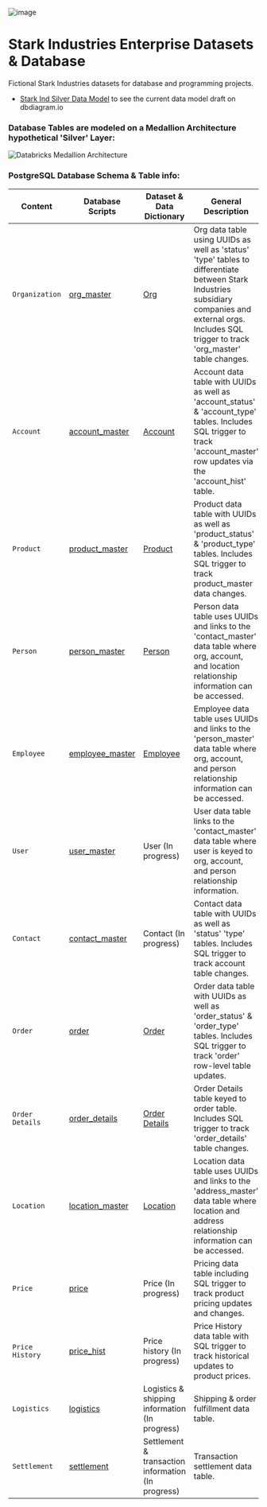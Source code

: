![image]({BadgeURLHerehttps://img.shields.io/badge/PostgreSQL-316192?style=for-the-badge&logo=postgresql&logoColor=white})

# Stark Industries Enterprise Datasets & Database

Fictional Stark Industries datasets for database and programming projects.

* [Stark Ind Silver Data Model](https://dbdiagram.io/d/enterprise-data-model-65fda536ae072629ceba2dbb) to see the current data model draft on dbdiagram.io

### Database Tables are modeled on a Medallion Architecture hypothetical 'Silver' Layer:

![Databricks Medallion Architecture](https://docs.databricks.com/en/_images/medallion-architecture.png)


### PostgreSQL Database Schema & Table info:

| Content          | Database Scripts                                                                                      | Dataset & Data Dictionary                                                                            | General Description |
|------------------|-------------------------------------------------------------------------------------------------------|------------------------------------------------------------------------------------------------------|---------------------|
| `Organization`   | [org_master](https://github.com/sean-gits-py/stark_corp_dataset/tree/main/database/CRUD_scripts)      | [Org](https://github.com/sean-gits-py/stark_corp_dataset/tree/main/datasets/organizations)           | Org data table using UUIDs as well as 'status' 'type' tables to differentiate between Stark Industries subsidiary companies and external orgs. Includes SQL trigger to track 'org_master' table changes. |
| `Account`        | [account_master](https://github.com/sean-gits-py/stark_corp_dataset/tree/main/database/CRUD_scripts)  | [Account](https://github.com/sean-gits-py/stark_corp_dataset/tree/main/datasets/accounts)            | Account data table with UUIDs as well as 'account_status' & 'account_type' tables. Includes SQL trigger to track 'account_master' row updates via the 'account_hist' table. |
| `Product`        | [product_master](https://github.com/sean-gits-py/stark_corp_dataset/tree/main/database/CRUD_scripts)  | [Product](https://github.com/sean-gits-py/stark_corp_dataset/tree/main/datasets/products)            | Product data table with UUIDs as well as 'product_status' & 'product_type' tables. Includes SQL trigger to track product_master data changes. |
| `Person`         | [person_master](https://github.com/sean-gits-py/stark_corp_dataset/tree/main/database/CRUD_scripts)   | [Person](https://github.com/sean-gits-py/stark_corp_dataset/tree/main/datasets/persons)              | Person data table uses UUIDs and links to the 'contact_master' data table where org, account, and location relationship information can be accessed. |
| `Employee`       | [employee_master](https://github.com/sean-gits-py/stark_corp_dataset/tree/main/database/CRUD_scripts) | [Employee](https://github.com/sean-gits-py/stark_corp_dataset/tree/main/datasets/persons)            | Employee data table uses UUIDs and links to the 'person_master' data table where org, account, and person relationship information can be accessed. |
| `User`           | [user_master](https://github.com/sean-gits-py/stark_corp_dataset/tree/main/database/CRUD_scripts)     | User (In progress)                                                                                   | User data table links to the 'contact_master' data table where user is keyed to org, account, and person relationship information. |
| `Contact`        | [contact_master](https://github.com/sean-gits-py/stark_corp_dataset/tree/main/database/CRUD_scripts)  | Contact (In progress)                                                                                | Contact data table with UUIDs as well as 'status' 'type' tables. Includes SQL trigger to track account table changes. |
| `Order`          | [order](https://github.com/sean-gits-py/stark_corp_dataset/tree/main/database/CRUD_scripts)           | [Order](https://github.com/sean-gits-py/stark_corp_dataset/tree/main/datasets/order)                 | Order data table with UUIDs as well as 'order_status' & 'order_type' tables. Includes SQL trigger to track 'order' row-level table updates. |
| `Order Details`  | [order_details](https://github.com/sean-gits-py/stark_corp_dataset/tree/main/database/CRUD_scripts)   | [Order Details](https://github.com/sean-gits-py/stark_corp_dataset/tree/main/datasets/order_details) | Order Details table keyed to order table. Includes SQL trigger to track 'order_details' table changes. |
| `Location`       | [location_master](https://github.com/sean-gits-py/stark_corp_dataset/tree/main/database/CRUD_scripts) | [Location](https://github.com/sean-gits-py/stark_corp_dataset/tree/main/datasets/location)           | Location data table uses UUIDs and links to the 'address_master' data table where location and address relationship information can be accessed. |
| `Price`          | [price](https://github.com/sean-gits-py/stark_corp_dataset/tree/main/database/CRUD_scripts)           | Price (In progress)                                                                                  | Pricing data table including SQL trigger to track product pricing updates and changes. |
| `Price History`  | [price_hist](https://github.com/sean-gits-py/stark_corp_dataset/tree/main/database/CRUD_scripts)      | Price history (In progress)                                                                          | Price History data table with SQL trigger to track historical updates to product prices. |
| `Logistics`      | [logistics](https://github.com/sean-gits-py/stark_corp_dataset/tree/main/database/CRUD_scripts)       | Logistics & shipping information (In progress)                                                       | Shipping & order fulfillment data table. |
| `Settlement`     | [settlement](https://github.com/sean-gits-py/stark_corp_dataset/tree/main/database/CRUD_scripts)      | Settlement & transaction information (In progress)                                                   | Transaction settlement data table. |
